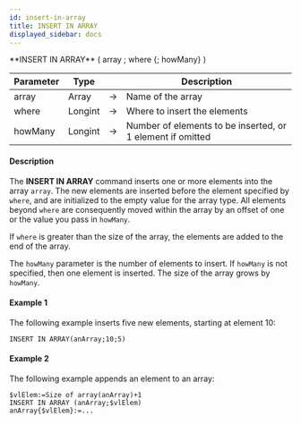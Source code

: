 ```yaml
---
id: insert-in-array
title: INSERT IN ARRAY
displayed_sidebar: docs
---
```



<!-- REF #_command_.INSERT IN ARRAY.Syntax-->**INSERT IN ARRAY** ( array ; where {; howMany} )<!-- END REF-->


<!-- REF #_command_.INSERT IN ARRAY.Params -->
|Parameter|Type||Description|
|---------|--- |:---:|------|
|array|Array|->|Name of the array|
|where|Longint|->|Where to insert the elements|
|howMany|Longint|->|Number of elements to be inserted, or 1 element if omitted|
<!-- END REF -->


#### Description




The **INSERT IN ARRAY** command inserts one or more elements into the array `array`. The new elements are inserted before the element specified by `where`, and are initialized to the empty value for the array type. All elements beyond `where` are consequently moved within the array by an offset of one or the value you pass in `howMany`.

If `where` is greater than the size of the array, the elements are added to the end of the array.

The `howMany` parameter is the number of elements to insert. If `howMany` is not specified, then one element is inserted. The size of the array grows by `howMany`.


#### Example 1


 The following example inserts five new elements, starting at element 10:
```4d
INSERT IN ARRAY(anArray;10;5)
```



#### Example 2


 The following example appends an element to an array:
```4d
$vlElem:=Size of array(anArray)+1
INSERT IN ARRAY (anArray;$vlElem)
anArray{$vlElem}:=...
```



